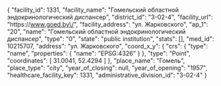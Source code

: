 {
    "facility_id": 1331,
    "facility_name": "Гомельский областной эндокринологический диспансер",
    "district_id": "3-02-4",
    "facility_url": "https:\/\/www.goed.by\/",
    "facility_address": "ул. Жарковского",
    "ap_1": "20",
    "name": "Гомельский областной эндокринологический диспансер",
    "type": "0",
    "state": "public institution",
    "stats": [],
    "med_id": 10215707,
    "address": "ул. Жарковского",
    "coord_x_y": {
        "crs": {
            "type": "name",
            "properties": {
                "name": "EPSG:4326"
            }
        },
        "type": "Point",
        "coordinates": [
            31.0041,
            52.4294
        ]
    },
    "place_name": "Гомель",
    "place_type": "city",
    "year_of_closing": null,
    "year_of_opening": "1957",
    "healthcare_facility_key": 1331,
    "administrative_division_id": "3-02-4"
}